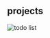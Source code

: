 ## projects
 ![todo list](https://user-images.githubusercontent.com/37227843/44862064-2a709480-ac37-11e8-8c89-81cf1ea2944c.PNG)
